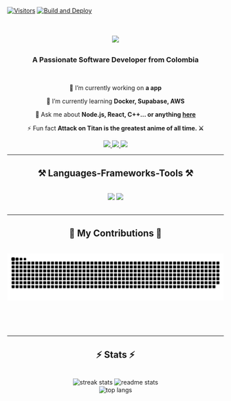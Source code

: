 [![Visitors](https://api.visitorbadge.io/api/visitors?path=raineion&countColor=%23263759&style=plastic)](https://visitorbadge.io/status?path=raineion)
[![Build and Deploy](https://github.com/kratostaine/spring-authorization-server/actions/workflows/continuous-integration-workflow.yml/badge.svg)](https://github.com/kratostaine/spring-authorization-server/actions/workflows/continuous-integration-workflow.yml)
<h1 align="center">
    <img src="https://readme-typing-svg.herokuapp.com/?font=Righteous&size=35&color=C8C8C8&center=true&vCenter=true&width=500&height=70&duration=4000&lines=Welcome+To+My+Page!+👋;+I'm+Daniel+Martinez!+🧑‍💻;" />
</h1>
<h3 align="center">A Passionate Software Developer from Colombia</h3>
<br/>

<div align="center">

 🔭 I’m currently working on **a app**
 
 🌱 I’m currently learning **Docker, Supabase, AWS**

💬 Ask me about **Node.js, React, C++... or anything [here](https://github.com/raineion/raineion/issues)**

⚡ Fun fact **Attack on Titan is the greatest anime of all time. ⚔️**

 </div>
 
<div align="center"> 
  <a href="mailto:dan.martinezjulio@gmail.com">
    <img src="https://img.shields.io/badge/Gmail-333333?style=for-the-badge&logo=gmail&logoColor=red" />
  </a>
  <a href="https://www.linkedin.com/in/daniel-martinez-julio-b7911a260/" target="_blank">
    <img src="https://img.shields.io/badge/LinkedIn-0077B5?style=for-the-badge&logo=linkedin&logoColor=white" target="_blank" />
  </a>
  <a href="https://danielmj.vercel.app" target="_blank">
     <img src="https://img.shields.io/badge/website-000000?style=for-the-badge&logo=About.me&logoColor=white" target="_blank" /> <!-- sqlite, safari, google-chrome are other good icon options -->
  </a>
</div>

 <hr/>
 
<h2 align="center">⚒️ Languages-Frameworks-Tools ⚒️</h2>
<br/>
<div align="center">
    <img src="https://skillicons.dev/icons?i=react,bootstrap,mui,html,css,vscode,github,figma,tailwind,git,r" />
    <img src="https://skillicons.dev/icons?i=nodejs,python,javascript,typescript,express,firebase,mongodb,c,java,nextjs,mysql,flask" /><br>
</div>

<br/>
<hr/>

<div align="center">
  <h2>🐍 My Contributions 🐍</h2>
  <br>
  <img alt="snake eating my contributions" src="https://raw.githubusercontent.com/salesp07/salesp07/output/github-contribution-grid-snake.svg" />
  
  <br/><br/><br/>
</div>
<hr/>
<h2 align="center">⚡ Stats ⚡</h2>
<br>
<div align=center>
  <img width=390 src="https://github-readme-streak-stats-salesp07.vercel.app/?user=raineion&count_private=true&theme=react&border_radius=10" alt="streak stats"/>
  <img width=390 src="https://github-readme-stats-salesp07.vercel.app/api?username=raineion&count_private=true&show_icons=true&theme=react&rank_icon=github&border_radius=10" alt="readme stats" />
  <br/>
  <img width=325 align="center" src="https://github-readme-stats-salesp07.vercel.app/api/top-langs/?username=raineion&hide=HTML&langs_count=8&layout=compact&theme=react&border_radius=10&size_weight=0.5&count_weight=0.5&exclude_repo=github-readme-stats" alt="top langs" />
</div>
